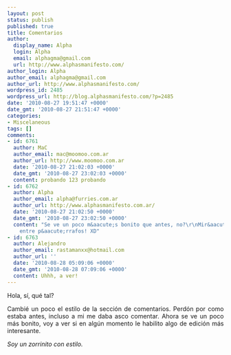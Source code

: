 ```yaml
---
layout: post
status: publish
published: true
title: Comentarios
author:
  display_name: Alpha
  login: Alpha
  email: alphagma@gmail.com
  url: http://www.alphasmanifesto.com/
author_login: Alpha
author_email: alphagma@gmail.com
author_url: http://www.alphasmanifesto.com/
wordpress_id: 2485
wordpress_url: http://blog.alphasmanifesto.com/?p=2485
date: '2010-08-27 19:51:47 +0000'
date_gmt: '2010-08-27 21:51:47 +0000'
categories:
- Miscelaneous
tags: []
comments:
- id: 6761
  author: MaC
  author_email: mac@moomoo.com.ar
  author_url: http://www.moomoo.com.ar
  date: '2010-08-27 21:02:03 +0000'
  date_gmt: '2010-08-27 23:02:03 +0000'
  content: probando 123 probando
- id: 6762
  author: Alpha
  author_email: alpha@furries.com.ar
  author_url: http://www.alphasmanifesto.com.ar/
  date: '2010-08-27 21:02:50 +0000'
  date_gmt: '2010-08-27 23:02:50 +0000'
  content: "Se ve un poco m&aacute;s bonito que antes, no?\r\nMir&aacute;! Espacio
    entre p&aacute;rrafos! XD"
- id: 6763
  author: Alejandro
  author_email: rastamanxx@hotmail.com
  author_url: ''
  date: '2010-08-28 05:09:06 +0000'
  date_gmt: '2010-08-28 07:09:06 +0000'
  content: Uhhh, a ver!
---
```

<p style="text-align: justify;">Hola, s&iacute;, qu&eacute; tal?</p>
<p style="text-align: justify;">Cambi&eacute; un poco el estilo de la secci&oacute;n de comentarios. Perd&oacute;n por como estaba antes, incluso a mi me daba asco comentar. Ahora se ve un poco m&aacute;s bonito, voy a ver si en alg&uacute;n momento le habilito algo de edici&oacute;n m&aacute;s interesante.</p>
<p style="text-align: justify;"><em>Soy un zorrinito con estilo.</em></p>

